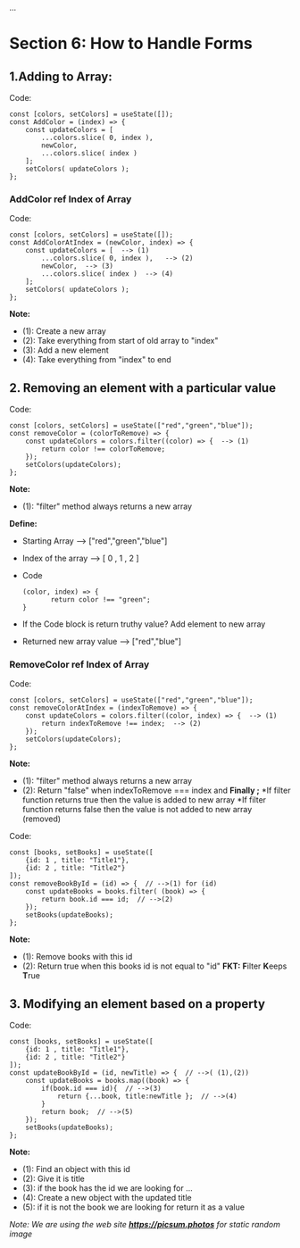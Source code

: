 ...
# Section 6: How to Handle Forms
## 1.Adding to Array:
Code:

    const [colors, setColors] = useState([]);   
    const AddColor = (index) => { 
        const updateColors = [
            ...colors.slice( 0, index ),
            newColor,
            ...colors.slice( index )
        ];
        setColors( updateColors ); 
    };

### AddColor ref Index of Array
Code:

    const [colors, setColors] = useState([]);  
    const AddColorAtIndex = (newColor, index) => { 
        const updateColors = [  --> (1)
            ...colors.slice( 0, index ),   --> (2)
            newColor,  --> (3)
            ...colors.slice( index )  --> (4)
        ];
        setColors( updateColors ); 
    };

**Note:** 
  - (1): Create a new array
  - (2): Take everything from start of old array to "index" 
  - (3): Add a new element
  - (4): Take everything from "index" to  end

## 2. Removing an element with a particular value
 Code:

    const [colors, setColors] = useState(["red","green","blue"]);
    const removeColor = (colorToRemove) => { 
        const updateColors = colors.filter((color) => {  --> (1)
            return color !== colorToRemove;
        }); 
        setColors(updateColors);
    }; 

**Note:** 
  - (1): "filter" method always returns a new array

**Define:** 
  - Starting Array     -->    ["red","green","blue"]
  - Index of the array -->    [ 0  , 1 , 2 ]
  - Code                      
        
        (color, index) => {
               return color !== "green"; 
        }
  - If the Code block is return truthy value? Add element to new array
  - Returned new array value --> ["red","blue"]       

### RemoveColor ref Index of Array
 Code:

    const [colors, setColors] = useState(["red","green","blue"]);
    const removeColorAtIndex = (indexToRemove) => { 
        const updateColors = colors.filter((color, index) => {  --> (1)
            return indexToRemove !== index;  --> (2)
        }); 
        setColors(updateColors);
    }; 

**Note:** 
  - (1): "filter" method always returns a new array
  - (2): Return "false" when indexToRemove === index and **Finally ;**
        *If filter function returns true then the value is added to new array
        *If filter function returns false then the value is not added to new array (removed)  

Code:
    
    const [books, setBooks] = useState([
        {id: 1 , title: "Title1"},
        {id: 2 , title: "Title2"}
    ]);
    const removeBookById = (id) => {  // -->(1) for (id) 
        const updateBooks = books.filter( (book) => {
            return book.id === id;  // -->(2)
        }); 
        setBooks(updateBooks);
    }; 


**Note:** 
  - (1): Remove books with this id
  - (2): Return true when this books id is not equal to "id" **FKT:**       **F**ilter **K**eeps **T**rue 

## 3. Modifying an element based on a property

Code:
    

    const [books, setBooks] = useState([
        {id: 1 , title: "Title1"},
        {id: 2 , title: "Title2"}
    ]);
    const updateBookById = (id, newTitle) => {  // -->( (1),(2))
        const updateBooks = books.map((book) => {
            if(book.id === id){  // -->(3)
                return {...book, title:newTitle };  // -->(4)
            }
            return book;  // -->(5)
        }); 
        setBooks(updateBooks);
    }; 


**Note:** 
  - (1): Find an object with this id
  - (2): Give it is title 
  - (3): if the book has the id we are looking for ...
  - (4): Create a new object with the updated title
  - (5): if it is not the book we are looking for return it as a value

*Note: We are using the web site **https://picsum.photos** for static random image* 
